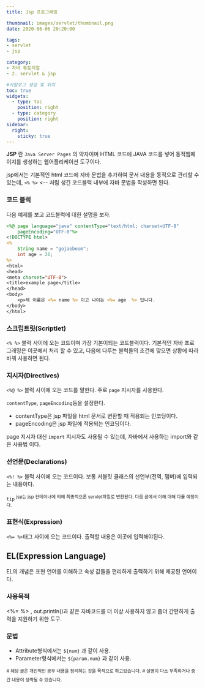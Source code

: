 ```yaml
---
title: Jsp 프로그래밍

thumbnail: images/servlet/thumbnail.png
date: 2020-06-06 20:20:00

tags: 
- servlet
- jsp

category:
- 자바 튜토리얼
- 2. servlet & jsp

#카탈로그 생성 및 위치
toc: true
widgets:
  - type: toc
    position: right
  - type: category
    position: right
sidebar:
  right:
    sticky: true
---
```


**JSP** 란 `Java Server Pages` 의 약자이며 HTML 코드에 JAVA 코드를 넣어 동적웹페이지를 생성하는 웹어플리케이션 도구이다. 
<!-- more -->

jsp에서는 기본적인 html 코드에 자바 문법을 추가하여 문서 내용을 동적으로 관리할 수 있는데, `<% %>` <-- 처럼 생긴 코드블럭 내부에 자바 문법을 작성하면 된다. 

### 코드 블럭
다음 예제를 보고 코드블럭에 대한 설명을 보자.

```jsp
<%@ page language="java" contentType="text/html; charset=UTF-8"
    pageEncoding="UTF-8"%>
<!DOCTYPE html>
<%
	String name = "gojaebeom";
	int age = 26;
%>
<html>
<head>
<meta charset="UTF-8">
<title>example page</title>
</head>
<body>
	<p>제 이름은 <%= name %> 이고 나이는 <%= age  %> 입니다.
</body>
</html>
```

### 스크립트릿(Scriptlet)
`<% %>` 블럭 사이에 오는 코드이며 가장 기본이되는 코드블럭이다. 기본적인 자바 프로그래밍은 이곳에서 처리 할 수 있고, 다음에 다루는 블럭들의 조건에 맞으면 상황에 따라 바꿔 사용하면 된다.

### 지시자(Directives)
`<%@ %>` 블럭 사이에 오는 코드를 말한다. 주로 `page` 지시자를 사용한다.

`contentType`, `pageEncoding`등을 설정한다.
- contentType은 jsp 파일을 html 문서로 변환할 때 적용되는 인코딩이다.
- pageEncoding은 jsp 파일에 적용되는 인코딩이다.

page 지시자 대신 `import` 지시자도 사용될 수 있는데, 자바에서 사용하는 import와 같은 사용법 이다.

### 선언문(Declarations)
`<%! %>` 블럭 사이에 오는 코드이다. 보통 서블릿 클래스의 선언부(전역, 맴버)에 입력되는 내용이다.

`tip`
<sup>jsp는 jsp 컨테이너에 의해 최종적으론 servlet파일로 변환된다. 다음 글에서 이해 대해 다룰 예정이다.</sup>

### 표현식(Expression)
`<%= %>`태그 사이에 오는 코드이다. 출력할 내용은 이곳에 입력해야된다. 

## EL(Expression Language)
EL의 개념은 표현 언어를 이해하고 속성 값들을 편리하게 출력하기 위해 제공된 언어이다.

### 사용목적
<%= %> , out.println()과 같은 자바코드를 더 이상 사용하지 않고 좀더 간편하게 출력을 지원하기 위한 도구.

### 문법
- Attribute형식에서는 `${num}` 과 같이 사용.
- Parameter형식에서는 `${param.num}` 과 같이 사용.

<sup># 해당 글은 개인적인 공부 내용을 정리하는 것을 목적으로 하고있습니다.</sup>
<sup># 설명이 다소 부족하거나 중간 내용이 생략될 수 있습니다.</sup>
